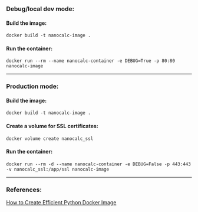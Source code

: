 ### Debug/local dev mode:

#### Build the image:
```shell 
docker build -t nanocalc-image .
```

#### Run the container:
```shell
docker run --rm --name nanocalc-container -e DEBUG=True -p 80:80 nanocalc-image
```
---
### Production mode:

#### Build the image:
```shell 
docker build -t nanocalc-image .
```

#### Create a volume for SSL certificates:
```shell
docker volume create nanocalc_ssl
```

#### Run the container: 
```shell
docker run --rm -d --name nanocalc-container -e DEBUG=False -p 443:443 -v nanocalc_ssl:/app/ssl nanocalc-image
```

---
### References:
[How to Create Efficient Python Docker Image](https://www.makeuseof.com/python-docker-image-create-efficient/)